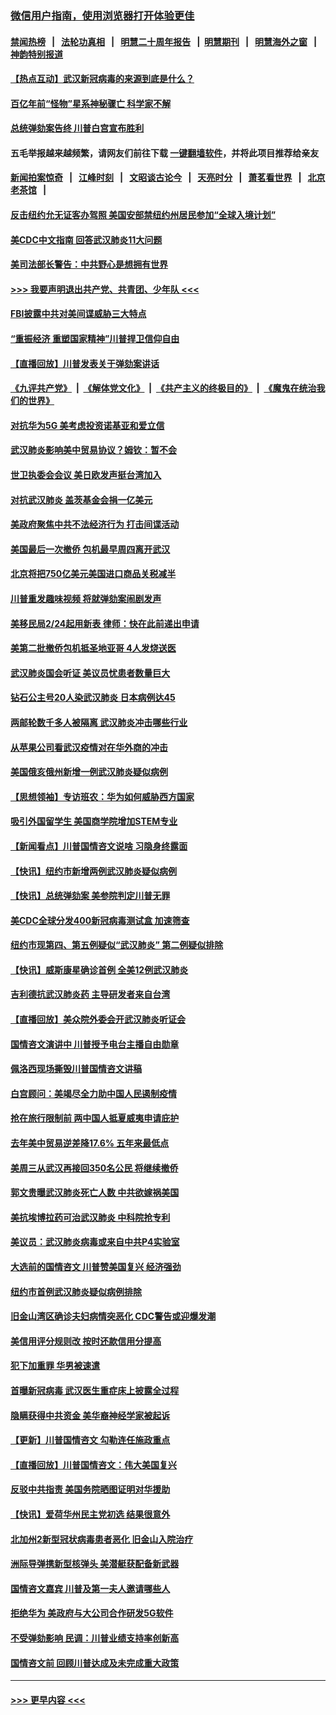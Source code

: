 ### [微信用户指南，使用浏览器打开体验更佳](https://github.com/gfw-breaker/banned-news1/blob/master/indexes/wechat-guide.md?t=0)
#### [禁闻热榜](热点新闻.md?t=0)  &nbsp;&nbsp;|&nbsp;&nbsp; [法轮功真相](https://github.com/gfw-breaker/truth/blob/master/README.md?t=0) &nbsp;&nbsp;|&nbsp;&nbsp; [明慧二十周年报告](https://github.com/gfw-breaker/mh-reports/blob/master/README.md?t=0) &nbsp;&nbsp;|&nbsp;&nbsp;[明慧期刊](https://github.com/gfw-breaker/mh-qikan) &nbsp;&nbsp;|&nbsp;&nbsp; [明慧海外之窗](https://github.com/gfw-breaker/mh-news/blob/master/README.md?t=0) &nbsp;&nbsp;|&nbsp;&nbsp; [神韵特别报道](https://github.com/gfw-breaker/mh-news/blob/master/shenyun.md?t=0)
#### [【热点互动】武汉新冠病毒的来源到底是什么？](../pages/nsc412/n11849749.md?t=02070911) 
#### [百亿年前“怪物”星系神秘骤亡 科学家不解](../pages/nsc412/n11849863.md?t=02070911) 
#### [总统弹劾案告终 川普白宫宣布胜利](../pages/nsc412/n11849985.md?t=02070911) 
#### 五毛举报越来越频繁，请网友们前往下载 [一键翻墙软件](https://github.com/gfw-breaker/ssr-accounts)，并将此项目推荐给亲友
#### [新闻拍案惊奇](https://github.com/gfw-breaker/banned-news1/blob/master/pages/link4.md) &nbsp;&nbsp;|&nbsp;&nbsp; [江峰时刻](https://github.com/gfw-breaker/banned-news1/blob/master/pages/link4.md) &nbsp;&nbsp;|&nbsp;&nbsp; [文昭谈古论今](https://github.com/gfw-breaker/banned-news1/blob/master/pages/link4.md) &nbsp;&nbsp;|&nbsp;&nbsp; [天亮时分](https://github.com/gfw-breaker/banned-news1/blob/master/pages/link4.md) &nbsp;&nbsp;|&nbsp;&nbsp; [萧茗看世界](https://github.com/gfw-breaker/banned-news1/blob/master/pages/link4.md) &nbsp;&nbsp;|&nbsp;&nbsp; [北京老茶馆](https://github.com/gfw-breaker/banned-news1/blob/master/pages/link4.md) &nbsp;&nbsp;|&nbsp;&nbsp; 
#### [反击纽约允无证客办驾照  美国安部禁纽约州居民参加“全球入境计划”](../pages/nsc412/n11849828.md?t=02070911) 
#### [美CDC中文指南 回答武汉肺炎11大问题](../pages/nsc412/n11849703.md?t=02070911) 
#### [美司法部长警告：中共野心是想拥有世界](../pages/nsc412/n11849769.md?t=02070911) 
#### [>>> 我要声明退出共产党、共青团、少年队 <<<](https://github.com/begood0513/goodnews/blob/master/quit/letter.md) 
#### [FBI披露中共对美间谍威胁三大特点](../pages/nsc412/n11849700.md?t=02070911) 
#### [“重振经济 重塑国家精神”川普捍卫信仰自由](../pages/nsc412/n11849641.md?t=02070911) 
#### [【直播回放】川普发表关于弹劾案讲话](../pages/nsc412/n11849472.md?t=02070911) 
#### [《九评共产党》](https://github.com/begood0513/9ping.md/blob/master/README.md) &nbsp;|&nbsp; [《解体党文化》](../../../../jtdwh.md/blob/master/README.md)  &nbsp;|&nbsp; [《共产主义的终极目的》](../../../../gczydzjmd.md/blob/master/README.md) &nbsp;|&nbsp; [《魔鬼在统治我们的世界》](../../../../mgztzwmdsj.md/blob/master/README.md) 
#### [对抗华为5G 美考虑投资诺基亚和爱立信](../pages/nsc412/n11849510.md?t=02070911) 
#### [武汉肺炎影响美中贸易协议？姆钦：暂不会](../pages/nsc412/n11849497.md?t=02070911) 
#### [世卫执委会会议 美日欧发声挺台湾加入](../pages/nsc412/n11849433.md?t=02070911) 
#### [对抗武汉肺炎 盖茨基金会捐一亿美元](../pages/nsc412/n11848953.md?t=02070911) 
#### [美政府聚焦中共不法经济行为 打击间谍活动](../pages/nsc412/n11849322.md?t=02070911) 
#### [美国最后一次撤侨 包机最早周四离开武汉](../pages/nsc412/n11849395.md?t=02070911) 
#### [北京将把750亿美元美国进口商品关税减半](../pages/nsc412/n11848896.md?t=02070911) 
#### [川普重发趣味视频 将就弹劾案闹剧发声](../pages/nsc412/n11848715.md?t=02070911) 
#### [美移民局2/24起用新表  律师：快在此前递出申请](../pages/nsc412/n11848220.md?t=02070911) 
#### [美第二批撤侨包机抵圣地亚哥 4人发烧送医](../pages/nsc412/n11847923.md?t=02070911) 
#### [武汉肺炎国会听证 美议员忧患者数量巨大](../pages/nsc412/n11844851.md?t=02070911) 
#### [钻石公主号20人染武汉肺炎 日本病例达45](../pages/nsc412/n11847823.md?t=02070911) 
#### [两邮轮数千多人被隔离 武汉肺炎冲击哪些行业](../pages/nsc412/n11847456.md?t=02070911) 
#### [从苹果公司看武汉疫情对在华外商的冲击](../pages/nsc412/n11847586.md?t=02070911) 
#### [美国俄亥俄州新增一例武汉肺炎疑似病例](../pages/nsc412/n11847714.md?t=02070911) 
#### [【思想领袖】专访班农：华为如何威胁西方国家](../pages/nsc412/n11847306.md?t=02070911) 
#### [吸引外国留学生 美国商学院增加STEM专业](../pages/nsc412/n11847417.md?t=02070911) 
#### [【新闻看点】川普国情咨文说啥 习隐身终露面](../pages/nsc412/n11847016.md?t=02070911) 
#### [【快讯】纽约市新增两例武汉肺炎疑似病例](../pages/nsc412/n11847250.md?t=02070911) 
#### [【快讯】总统弹劾案 美参院判定川普无罪](../pages/nsc412/n11847316.md?t=02070911) 
#### [美CDC全球分发400新冠病毒测试盒 加速筛查](../pages/nsc412/n11847260.md?t=02070911) 
#### [纽约市现第四、第五例疑似“武汉肺炎”   第二例疑似排除](../pages/nsc412/n11847332.md?t=02070911) 
#### [【快讯】威斯康星确诊首例 全美12例武汉肺炎](../pages/nsc412/n11847162.md?t=02070911) 
#### [吉利德抗武汉肺炎药 主导研发者来自台湾](../pages/nsc412/n11847064.md?t=02070911) 
#### [【直播回放】美众院外委会开武汉肺炎听证会](../pages/nsc412/n11846727.md?t=02070911) 
#### [国情咨文演讲中 川普授予电台主播自由勋章](../pages/nsc412/n11846815.md?t=02070911) 
#### [佩洛西现场撕毁川普国情咨文讲稿](../pages/nsc412/n11846724.md?t=02070911) 
#### [白宫顾问：美竭尽全力助中国人民遏制疫情](../pages/nsc412/n11846756.md?t=02070911) 
#### [抢在旅行限制前 两中国人抵夏威夷申请庇护](../pages/nsc412/n11846866.md?t=02070911) 
#### [去年美中贸易逆差降17.6% 五年来最低点](../pages/nsc412/n11846755.md?t=02070911) 
#### [美周三从武汉再接回350名公民 将继续撤侨](../pages/nsc412/n11846705.md?t=02070911) 
#### [郭文贵曝武汉肺炎死亡人数 中共欲嫁祸美国](../pages/nsc412/n11846240.md?t=02070911) 
#### [美抗埃博拉药可治武汉肺炎 中科院抢专利](../pages/nsc412/n11846409.md?t=02070911) 
#### [美议员：武汉肺炎病毒或来自中共P4实验室](../pages/nsc412/n11846043.md?t=02070911) 
#### [大选前的国情咨文 川普赞美国复兴 经济强劲](../pages/nsc412/n11845526.md?t=02070911) 
#### [纽约市首例武汉肺炎疑似病例排除](../pages/nsc412/n11844989.md?t=02070911) 
#### [旧金山湾区确诊夫妇病情突恶化 CDC警告或迎爆发潮](../pages/nsc412/n11845730.md?t=02070911) 
#### [美信用评分规则改  按时还款信用分提高](../pages/nsc412/n11845488.md?t=02070911) 
#### [犯下加重罪 华男被速遣](../pages/nsc412/n11845476.md?t=02070911) 
#### [首曝新冠病毒 武汉医生重症床上披露全过程](../pages/nsc412/n11845150.md?t=02070911) 
#### [隐瞒获得中共资金 美华裔神经学家被起诉](../pages/nsc412/n11844879.md?t=02070911) 
#### [【更新】川普国情咨文 勾勒连任施政重点](../pages/nsc412/n11845223.md?t=02070911) 
#### [【直播回放】川普国情咨文：伟大美国复兴](../pages/nsc412/n11842079.md?t=02070911) 
#### [反驳中共指责 美国务院晒图证明对华援助](../pages/nsc412/n11844859.md?t=02070911) 
#### [【快讯】爱荷华州民主党初选 结果很意外](../pages/nsc412/n11844878.md?t=02070911) 
#### [北加州2新型冠状病毒患者恶化 旧金山入院治疗](../pages/nsc412/n11844842.md?t=02070911) 
#### [洲际导弹携新型核弹头 美潜艇获配备新武器](../pages/nsc412/n11844680.md?t=02070911) 
#### [国情咨文嘉宾 川普及第一夫人邀请哪些人](../pages/nsc412/n11844712.md?t=02070911) 
#### [拒绝华为 美政府与大公司合作研发5G软件](../pages/nsc412/n11844625.md?t=02070911) 
#### [不受弹劾影响 民调：川普业绩支持率创新高](../pages/nsc412/n11844622.md?t=02070911) 
#### [国情咨文前 回顾川普达成及未完成重大政策](../pages/nsc412/n11844581.md?t=02070911) 

----
#### [ >>> 更早内容 <<< ](../indexes/nsc412-earlier.md)
